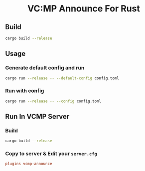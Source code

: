 <div align="center">

# VC:MP Announce For Rust

</div>

## Build
```bash
cargo build --release
```

## Usage
### Generate default config and run
```bash
cargo run --release -- --default-config config.toml
```

### Run with config
```bash
cargo run --release -- --config config.toml
```

## Run In VCMP Server
### Build
```bash
cargo build --release
```

### Copy to server & Edit your `server.cfg`
```cfg
plugins vcmp-announce
```


